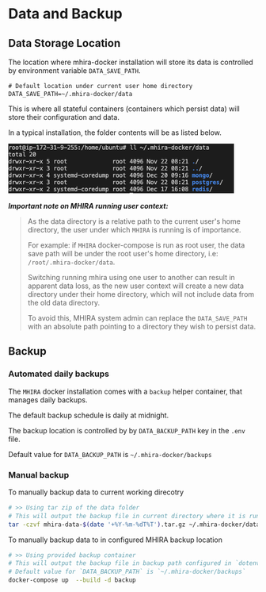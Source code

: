 # Data and Backup

## Data Storage Location

The location where mhira-docker installation will store its data is controlled by environment variable `DATA_SAVE_PATH`.

```dotenv
# Default location under current user home directory
DATA_SAVE_PATH=~/.mhira-docker/data
```

This is where all stateful containers (containers which persist data) will store their configuration and data.

In a typical installation, the folder contents will be as listed below.

![Banner](/resources/images/data-directory.png "Data Directory")

***Important note on MHIRA running user context:***
> As the data directory is a relative path to the current user's home directory, the user under which `MHIRA` is running is of importance.
>
> For example: if `MHIRA` docker-compose is run as root user, the data save path will be under the root user's home directory, i.e: `/root/.mhira-docker/data`.
>
> Switching running mhira using one user to another can result in apparent data loss, as the new user context will create a new data directory under their home directory, which will not include data from the old data directory.
>
> To avoid this, MHIRA system admin can replace the `DATA_SAVE_PATH` with an absolute path pointing to a directory they wish to persist data.

## Backup

### Automated daily backups

The `MHIRA` docker installation comes with a `backup` helper container, that manages daily backups.

The default backup schedule is daily at midnight.

The backup location is controlled by by `DATA_BACKUP_PATH` key in the `.env` file.

Default value for `DATA_BACKUP_PATH` is `~/.mhira-docker/backups`

### Manual backup

To manually backup data to current working direcotry

```bash
# >> Using tar zip of the data folder
# This will output the backup file in current directory where it is run
tar -czvf mhira-data-$(date '+%Y-%m-%dT%T').tar.gz ~/.mhira-docker/data
```

To manually backup data to in configured MHIRA backup location

```bash
# >> Using provided backup container
# This will output the backup file in backup path configured in `dotenv` by `DATA_BACKUP_PATH` key
# Default value for `DATA_BACKUP_PATH` is `~/.mhira-docker/backups`
docker-compose up  --build -d backup
```
